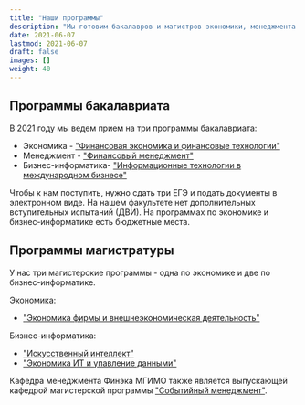 ```yaml
---
title: "Наши программы"
description: "Мы готовим бакалавров и магистров экономики, менеджмента и бизнес-информатики."
date: 2021-06-07
lastmod: 2021-06-07
draft: false
images: []
weight: 40
---
```



## Программы бакалавриата

В 2021 году мы ведем прием на три программы бакалавриата:

<!-- здесь ссылки на приемную комиссию, мы их поменяем на ссылки на разделы -->

- Экономика - ["Финансовая экономика и финансовые технологии"](http://pk.odin.mgimo.ru/bakalavriat/efi/index.html)
- Менеджмент - ["Финансовый менеджмент"](http://pk.odin.mgimo.ru/bakalavriat/fim.html)
- Бизнес-информатика- ["Информационные технологии в международном бизнесе"](http://pk.odin.mgimo.ru/bakalavriat/itmb.html)

Чтобы к нам поступить, нужно сдать три ЕГЭ и подать документы в электронном виде.
На нашем факультете нет дополнительных вступительных испытаний (ДВИ).
На программах по экономике и бизнес-информатике есть бюджетные места.

## Программы магистратуры

У нас три магистерские программы - одна по экономике и две по бизнес-информатике.

Экономика:

- ["Экономика фирмы и внешнеэкономическая деятельность"][ved]

Бизнес-информатика:

- ["Искусственный интеллект"][ai]
- ["Экономика ИТ и упавление данными"][it]

Кафедра менеджмента Финэка МГИМО также
является выпускающей кафедрой магистерской программы
["Событийный менеджмент"][event].

<!-- здесь ссылки на приемную комиссию, мы их поменяем на ссылки на разделы -->

[ai]: https://ai.mgimo.ru
[ved]: http://pk.odin.mgimo.ru/master/efi.html
[it]: http://pk.odin.mgimo.ru/master/eitud.html
[event]: https://event.mgimo.ru/
